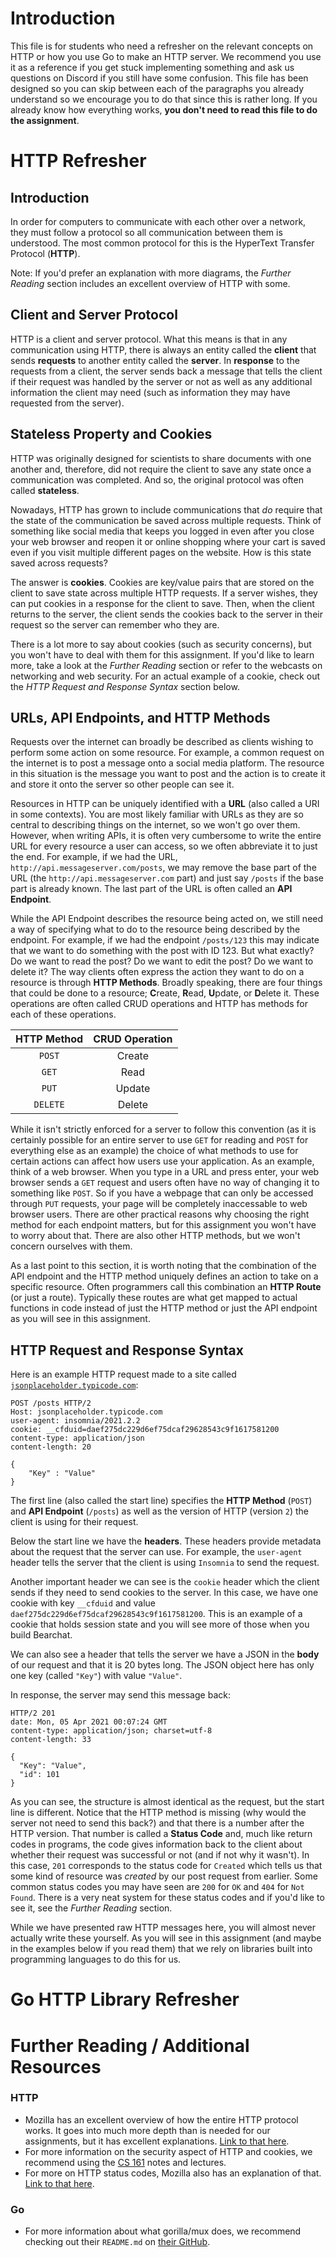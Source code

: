 # Introduction

This file is for students who need a refresher on the relevant concepts on HTTP or how you use Go to make an HTTP server. We recommend you use it as a reference if you get stuck implementing something and ask us questions on Discord if you still have some confusion. This file has been designed so you can skip between each of the paragraphs you already understand so we encourage you to do that since this is rather long. If you already know how everything works, **you don't need to read this file to do the assignment**.

# HTTP Refresher

## Introduction

In order for computers to communicate with each other over a network, they must follow a protocol so all communication between them is understood. The most common protocol for this is the HyperText Transfer Protocol (**HTTP**). 

Note: If you'd prefer an explanation with more diagrams, the *Further Reading* section includes an excellent overview of HTTP with some.

## Client and Server Protocol

HTTP is a client and server protocol. What this means is that in any communication using HTTP, there is always an entity called the **client** that sends **requests** to another entity called the **server**. In **response** to the requests from a client, the server sends back a message that tells the client if their request was handled by the server or not as well as any additional information the client may need (such as information they may have requested from the server).

## Stateless Property and Cookies

HTTP was originally designed for scientists to share documents with one another and, therefore, did not require the client to save any state once a communication was completed. And so, the original protocol was often called **stateless**.

Nowadays, HTTP has grown to include communications that *do* require that the state of the communication be saved across multiple requests. Think of something like social media that keeps you logged in even after you close your web browser and reopen it or online shopping where your cart is saved even if you visit multiple different pages on the website. How is this state saved across requests?

The answer is **cookies**. Cookies are key/value pairs that are stored on the client to save state across multiple HTTP requests. If a server wishes, they can put cookies in a response for the client to save. Then, when the client returns to the server, the client sends the cookies back to the server in their request so the server can remember who they are.

There is a lot more to say about cookies (such as security concerns), but you won't have to deal with them for this assignment. If you'd like to learn more, take a look at the *Further Reading* section or refer to the webcasts on networking and web security. For an actual example of a cookie, check out the *HTTP Request and Response Syntax* section below.

## URLs, API Endpoints, and HTTP Methods

Requests over the internet can broadly be described as clients wishing to perform some action on some resource. For example, a common request on the internet is to post a message onto a social media platform. The resource in this situation is the message you want to post and the action is to create it and store it onto the server so other people can see it. 

Resources in HTTP can be uniquely identified with a **URL** (also called a URI in some contexts). You are most likely familiar with URLs as they are so central to describing things on the internet, so we won't go over them. However, when writing APIs, it is often very cumbersome to write the entire URL for every resource a user can access, so we often abbreviate it to just the end. For example, if we had the URL, `http://api.messageserver.com/posts`, we may remove the base part of the URL (the `http://api.messageserver.com` part) and just say `/posts` if the base part is already known. The last part of the URL is often called an **API Endpoint**.

While the API Endpoint describes the resource being acted on, we still need a way of specifying what to do to the resource being described by the endpoint. For example, if we had the endpoint `/posts/123` this may indicate that we want to do something with the post with ID 123. But what exactly? Do we want to read the post? Do we want to edit the post? Do we want to delete it? The way clients often express the action they want to do on a resource is through **HTTP Methods**. Broadly speaking, there are four things that could be done to a resource; **C**reate, **R**ead, **U**pdate, or **D**elete it. These operations are often called CRUD operations and HTTP has methods for each of these operations.

| HTTP Method | CRUD Operation |
|     :-:     |      :-:       |
|    `POST`   |     Create     |
|    `GET`    |     Read       |
|    `PUT`    |     Update     |
|   `DELETE`  |     Delete     |

While it isn't strictly enforced for a server to follow this convention (as it is certainly possible for an entire server to use `GET` for reading and `POST` for everything else as an example) the choice of what methods to use for certain actions can affect how users use your application. As an example, think of a web browser. When you type in a URL and press enter, your web browser sends a `GET` request and users often have no way of changing it to something like `POST`. So if you have a webpage that can only be accessed through `PUT` requests, your page will be completely inaccessable to web browser users. There are other practical reasons why choosing the right method for each endpoint matters, but for this assignment you won't have to worry about that. There are also other HTTP methods, but we won't concern ourselves with them.

As a last point to this section, it is worth noting that the combination of the API endpoint and the HTTP method uniquely defines an action to take on a specific resource. Often programmers call this combination an **HTTP Route** (or just a route). Typically these routes are what get mapped to actual functions in code instead of just the HTTP method or just the API endpoint as you will see in this assignment.

## HTTP Request and Response Syntax

Here is an example HTTP request made to a site called [`jsonplaceholder.typicode.com`](jsonplaceholder.typicode.com):

```
POST /posts HTTP/2
Host: jsonplaceholder.typicode.com
user-agent: insomnia/2021.2.2
cookie: __cfduid=daef275dc229d6ef75dcaf29628543c9f1617581200
content-type: application/json
content-length: 20

{
	"Key" : "Value"
}
```

The first line (also called the start line) specifies the **HTTP Method** (`POST`) and **API Endpoint** (`/posts`) as well as the version of HTTP (version `2`) the client is using for their request. 

Below the start line we have the **headers**. These headers provide metadata about the request that the server can use. For example, the `user-agent` header tells the server that the client is using `Insomnia` to send the request.

Another important header we can see is the `cookie` header which the client sends if they need to send cookies to the server. In this case, we have one cookie with key `__cfduid` and value `daef275dc229d6ef75dcaf29628543c9f1617581200`. This is an example of a cookie that holds session state and you will see more of those when you build Bearchat.

We can also see a header that tells the server we have a JSON in the **body** of our request and that it is 20 bytes long. The JSON object here has only one key (called `"Key"`) with value `"Value"`.

In response, the server may send this message back:

```
HTTP/2 201 
date: Mon, 05 Apr 2021 00:07:24 GMT
content-type: application/json; charset=utf-8
content-length: 33

{
  "Key": "Value",
  "id": 101
}
```

As you can see, the structure is almost identical as the request, but the start line is different. Notice that the HTTP method is missing (why would the server not need to send this back?) and that there is a number after the HTTP version. That number is called a **Status Code** and, much like return codes in programs, the code gives information back to the client about whether their request was successful or not (and if not why it wasn't). In this case, `201` corresponds to the status code for `Created` which tells us that some kind of resource was *created* by our post request from earlier. Some common status codes you may have seen are `200` for `OK` and `404` for `Not Found`. There is a very neat system for these status codes and if you'd like to see it, see the *Further Reading* section.

While we have presented raw HTTP messages here, you will almost never actually write these yourself. As you will see in this assignment (and maybe in the examples below if you read them) that we rely on libraries built into programming languages to do this for us.

# Go HTTP Library Refresher

# Further Reading / Additional Resources

### HTTP
- Mozilla has an excellent overview of how the entire HTTP protocol works. It goes into much more depth than is needed for our assignments, but it has excellent explanations. [Link to that here](https://developer.mozilla.org/en-US/docs/Web/HTTP/Overview).
- For more information on the security aspect of HTTP and cookies, we recommend using the [CS 161](https://cs161.org/assets/notes/web.pdf) notes and lectures.
- For more on HTTP status codes, Mozilla also has an explanation of that. [Link to that here](https://developer.mozilla.org/en-US/docs/Web/HTTP/Status).

### Go
- For more information about what gorilla/mux does, we recommend checking out their `README.md` on [their GitHub](https://www.gorillatoolkit.org/pkg/mux).
